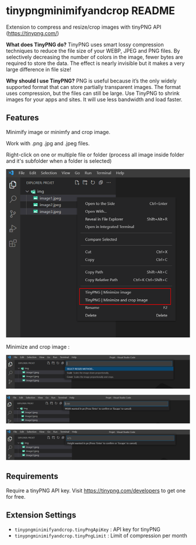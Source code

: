 # tinypngminimifyandcrop README

Extension to compress and resize/crop images with tinyPNG API (https://tinypng.com/)

**What does TinyPNG do?**
TinyPNG uses smart lossy compression techniques to reduce the file size of your WEBP, JPEG and PNG files. By selectively decreasing the number of colors in the image, fewer bytes are required to store the data. The effect is nearly invisible but it makes a very large difference in file size!

**Why should I use TinyPNG?**
PNG is useful because it’s the only widely supported format that can store partially transparent images. The format uses compression, but the files can still be large. Use TinyPNG to shrink images for your apps and sites. It will use less bandwidth and load faster.

## Features

Minimify image or minimfy and crop image.

Work with .png .jpg and .jpeg files.

Right-click on one or multiple file or folder (process all image inside folder and it's subfolder when a folder is selected)

![compress and crop images](https://github.com/pbinettet/tinyPNG-Minimify-and-Crop/blob/main/img/right-click.png?raw=true)

Minimize and crop image :

![compress and crop images](https://github.com/pbinettet/tinyPNG-Minimify-and-Crop/blob/main/img/crop-1.png?raw=true)

![compress and crop images](https://github.com/pbinettet/tinyPNG-Minimify-and-Crop/blob/main/img/crop-2.png?raw=true)

![compress and crop images](https://github.com/pbinettet/tinyPNG-Minimify-and-Crop/blob/main/img/crop-3.png?raw=true)


 ## Requirements

Require a tinyPNG API key. Visit https://tinypng.com/developers to get one for free.

## Extension Settings

* `tinypngminimifyandcrop.tinyPngApiKey` : API key for tinyPNG
* `tinypngminimifyandcrop.tinyPngLimit` : Limit of compression per month
